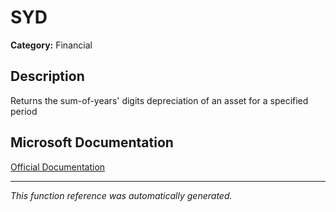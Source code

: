 # SYD

**Category:** Financial

## Description
Returns the sum-of-years' digits depreciation of an asset for a specified period

## Microsoft Documentation
[Official Documentation](https://support.microsoft.com//en-us/office/syd-function-069f8106-b60b-4ca2-98e0-2a0f206bdb27)

---
*This function reference was automatically generated.*
